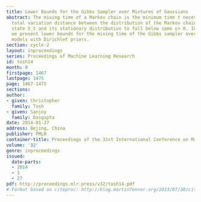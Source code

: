 ```yaml
---
title: Lower Bounds for the Gibbs Sampler over Mixtures of Gaussians
abstract: The mixing time of a Markov chain is the minimum time t necessary for the
  total variation distance between the distribution of the Markov chain’s current
  state X_t and its stationary distribution to fall below some ε> 0. In this paper,
  we present lower bounds for the mixing time of the Gibbs sampler over Gaussian mixture
  models with Dirichlet priors.
section: cycle-2
layout: inproceedings
series: Proceedings of Machine Learning Research
id: tosh14
month: 0
firstpage: 1467
lastpage: 1475
page: 1467-1475
sections: 
author:
- given: Christopher
  family: Tosh
- given: Sanjoy
  family: Dasgupta
date: 2014-01-27
address: Bejing, China
publisher: PMLR
container-title: Proceedings of the 31st International Conference on Machine Learning
volume: '32'
genre: inproceedings
issued:
  date-parts:
  - 2014
  - 1
  - 27
pdf: http://proceedings.mlr.press/v32/tosh14.pdf
# Format based on citeproc: http://blog.martinfenner.org/2013/07/30/citeproc-yaml-for-bibliographies/
---
```


